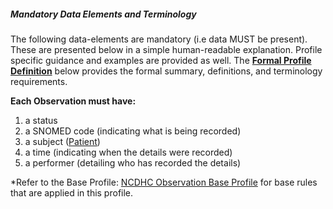 ##### Mandatory Data Elements and Terminology


The following data-elements are mandatory (i.e data MUST be present). These are presented below in a simple human-readable explanation.  Profile specific guidance and examples are provided as well.  The [**Formal Profile Definition**](#profile) below provides the  formal summary, definitions, and  terminology requirements.  

**Each Observation must have:**

1.  a status  
1.  a SNOMED code (indicating what is being recorded)
1.  a subject ([Patient])
1.  a time (indicating when the details were recorded)
1.	a performer (detailing who has recorded the details)

*Refer to the Base Profile: [NCDHC Observation Base Profile](http://build.fhir.org/ig/hl7au/au-fhir-childhealth/StructureDefinition-ncdhc-observation-base.html) for base rules that are applied in this profile.	



[Patient]: http://build.fhir.org/ig/hl7au/au-fhir-childhealth/StructureDefinition-ncdhc-patient-expectant-mother.html